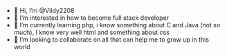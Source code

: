 - 👋 Hi, I’m @Vildy2208
- 👀 I’m interested in how to become full stack developer
- 🌱 I’m currently learning php, i know something about C and Java (not so much), I know very well html and something about css
- 💞️ I’m looking to collaborate on all that can help me to grow up in this world

